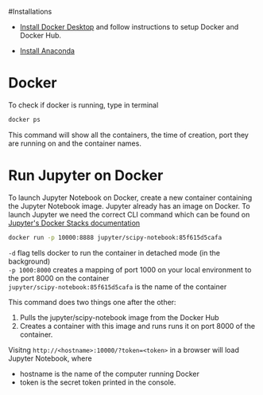 #Installations
- [Install Docker Desktop](https://www.docker.com/get-started/) and follow instructions to setup Docker and Docker Hub. 

- [Install Anaconda](https://www.anaconda.com/)

# Docker
To check if docker is running, type in terminal
```bash 
docker ps
```
This command will show all the containers, the time of creation, port they are running on and the container names.

# Run Jupyter on Docker
To launch Jupyter Notebook on Docker, create a new container containing the Jupyter Notebook image. Jupyter already has an image on Docker. To launch Jupyter we need the correct CLI command which can be found on [Jupyter's Docker Stacks documentation](https://jupyter-docker-stacks.readthedocs.io/en/latest/)

```bash 
docker run -p 10000:8888 jupyter/scipy-notebook:85f615d5cafa 
```

``` -d ```  flag tells docker to run the container in detached mode (in the background)  
``` -p 1000:8000 ```  creates a mapping of port 1000 on your local environment to the port 8000 on the container  
``` jupyter/scipy-notebook:85f615d5cafa ```   is the name of the container  

This command does two things one after the other: 
  1. Pulls the jupyter/scipy-notebook image from the Docker Hub
  2. Creates a container with this image and runs runs it on port 8000 of the container. 

Visitng ``` http://<hostname>:10000/?token=<token> ``` in a browser will load Jupyter Notebook, where 
- hostname is the name of the computer running Docker
- token is the secret token printed in the console.
